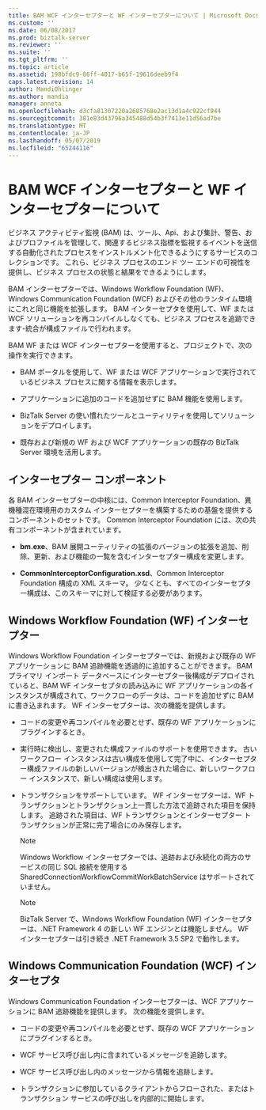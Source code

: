 ```yaml
---
title: BAM WCF インターセプターと WF インターセプターについて | Microsoft Docs
ms.custom: ''
ms.date: 06/08/2017
ms.prod: biztalk-server
ms.reviewer: ''
ms.suite: ''
ms.tgt_pltfrm: ''
ms.topic: article
ms.assetid: 198bfdc9-86ff-4017-b65f-19616deeb9f4
caps.latest.revision: 14
author: MandiOhlinger
ms.author: mandia
manager: anneta
ms.openlocfilehash: d3cfa81307220a2685768e2ac13d1a4c922cf944
ms.sourcegitcommit: 381e83d43796a345488d54b3f7413e11d56ad7be
ms.translationtype: MT
ms.contentlocale: ja-JP
ms.lasthandoff: 05/07/2019
ms.locfileid: "65244116"
---
```

# <a name="what-are-the-bam-wcf-and-wf-interceptors"></a>BAM WCF インターセプターと WF インターセプターについて
ビジネス アクティビティ監視 (BAM) は、ツール、Api、および集計、警告、およびプロファイルを管理して、関連するビジネス指標を監視するイベントを送信する自動化されたプロセスをインストルメント化できるようにするサービスのコレクションです。 これら、ビジネス プロセスのエンド ツー エンドの可視性を提供し、ビジネス プロセスの状態と結果をできるようにします。  
  
 BAM インターセプターでは、Windows Workflow Foundation (WF)、Windows Communication Foundation (WCF) およびその他のランタイム環境にこれと同じ機能を拡張します。 BAM インターセプタを使用して、WF または WCF ソリューションを再コンパイルしなくても、ビジネス プロセスを追跡できます-統合が構成ファイルで行われます。  
  
 BAM WF または WCF インターセプターを使用すると、プロジェクトで、次の操作を実行できます。  
  
-   BAM ポータルを使用して、WF または WCF アプリケーションで実行されているビジネス プロセスに関する情報を表示します。  
  
-   アプリケーションに追加のコードを追加せずに BAM 機能を使用します。  
  
-   BizTalk Server の使い慣れたツールとユーティリティを使用してソリューションをデプロイします。  
  
-   既存および新規の WF および WCF アプリケーションの既存の BizTalk Server 環境を活用します。  
  
## <a name="interceptor-components"></a>インターセプター コンポーネント  
 各 BAM インターセプターの中核には、Common Interceptor Foundation、異機種混在環境用のカスタム インターセプターを構築するための基盤を提供するコンポーネントのセットです。 Common Interceptor Foundation には、次の共有コンポーネントが含まれています。  
  
-   **bm.exe**、BAM 展開ユーティリティの拡張のバージョンの拡張を追加、削除、更新、および機能の一覧を含むインターセプター構成を変更します。  
  
-   **CommonInterceptorConfiguration.xsd**、Common Interceptor Foundation 構成の XML スキーマ。 少なくとも、すべてのインターセプター構成は、このスキーマに対して検証する必要があります。  
  
## <a name="windows-workflow-foundation-wf-interceptor"></a>Windows Workflow Foundation (WF) インターセプター  
 Windows Workflow Foundation インターセプターでは、新規および既存の WF アプリケーションに BAM 追跡機能を透過的に追加することができます。 BAM プライマリ インポート データベースにインターセプター後構成がデプロイされていると、BAM WF インターセプタの読み込みに WF アプリケーションの各インスタンスが構成されて、ワークフローのデータは、コードを追加せずに BAM に書き込まれます。 WF インターセプターは、次の機能を提供します。  
  
-   コードの変更や再コンパイルを必要とせず、既存の WF アプリケーションにプラグインするとき。  
  
-   実行時に検出し、変更された構成ファイルのサポートを使用できます。 古いワークフロー インスタンスは古い構成を使用して完了中に、インターセプター構成ファイルの新しいバージョンが検出された場合に、新しいワークフロー インスタンスで、新しい構成は使用します。  
  
-   トランザクションをサポートしています。 WF インターセプターは、WF トランザクションとトランザクション上一貫した方法で追跡された項目を保持します。 追跡された項目は、WF トランザクションとインターセプター トランザクションが正常に完了場合にのみ保存します。  
  
    > [!NOTE]
    >  Windows Workflow インターセプターでは、追跡および永続化の両方のサービスの同じ SQL 接続を使用する SharedConnectionWorkflowCommitWorkBatchService はサポートされていません。  
  
    > [!NOTE]
    >  BizTalk Server で、Windows Workflow Foundation (WF) インターセプターは、.NET Framework 4 の新しい WF エンジンとは機能しません。 WF インターセプターは引き続き .NET Framework 3.5 SP2 で動作します。  
  
## <a name="windows-communication-foundation-wcf-interceptor"></a>Windows Communication Foundation (WCF) インターセプタ  
 Windows Communication Foundation インターセプターは、WCF アプリケーションに BAM 追跡機能を提供します。 次の機能を提供します。  
  
-   コードの変更や再コンパイルを必要とせず、既存の WCF アプリケーションにプラグインするとき。  
  
-   WCF サービス呼び出し内に含まれているメッセージを追跡します。  
  
-   WCF サービス呼び出し内のメッセージから情報を追跡します。  
  
-   トランザクションに参加しているクライアントからフローされた、またはトランザクション サービスの呼び出しを内部的に開始します。